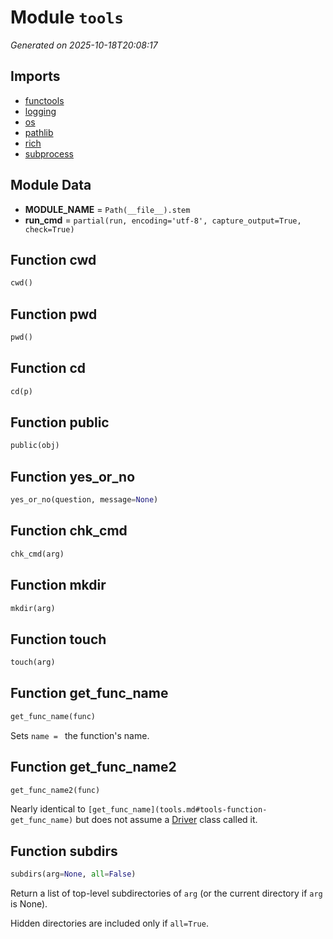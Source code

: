 # Module `tools`

<a name='module-tools'></a>
*Generated on 2025-10-18T20:08:17*

## Imports

- [functools](https://docs.python.org/3/library/functools.html)
- [logging](https://docs.python.org/3/library/logging.html)
- [os](https://docs.python.org/3/library/os.html)
- [pathlib](https://docs.python.org/3/library/pathlib.html)
- [rich](https://pypi.org/project/rich/)
- [subprocess](https://docs.python.org/3/library/subprocess.html)

## Module Data

<a name='tools-var-module_name'></a>
- **MODULE_NAME** = `Path(__file__).stem`
<a name='tools-var-run_cmd'></a>
- **run_cmd** = `partial(run, encoding='utf-8', capture_output=True, check=True)`

## Function **cwd**

<a name='tools-function-cwd'></a>
```python
cwd()
```

## Function **pwd**

<a name='tools-function-pwd'></a>
```python
pwd()
```

## Function **cd**

<a name='tools-function-cd'></a>
```python
cd(p)
```

## Function **public**

<a name='tools-function-public'></a>
```python
public(obj)
```

## Function **yes_or_no**

<a name='tools-function-yes_or_no'></a>
```python
yes_or_no(question, message=None)
```

## Function **chk_cmd**

<a name='tools-function-chk_cmd'></a>
```python
chk_cmd(arg)
```

## Function **mkdir**

<a name='tools-function-mkdir'></a>
```python
mkdir(arg)
```

## Function **touch**

<a name='tools-function-touch'></a>
```python
touch(arg)
```

## Function **get_func_name**

<a name='tools-function-get_func_name'></a>
```python
get_func_name(func)
```

Sets `name = ` the function's name.

## Function **get_func_name2**

<a name='tools-function-get_func_name2'></a>
```python
get_func_name2(func)
```

Nearly identical to `[get_func_name](tools.md#tools-function-get_func_name)` but does not assume a [Driver](driver.md#driver-class-driver) class
called it.

## Function **subdirs**

<a name='tools-function-subdirs'></a>
```python
subdirs(arg=None, all=False)
```

Return a list of top-level subdirectories of `arg`
(or the current directory if `arg` is None).

Hidden directories are included only if `all=True`.

